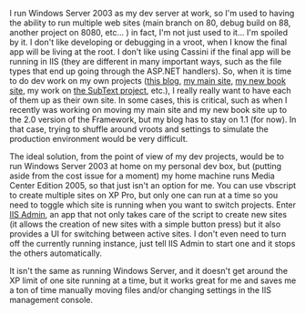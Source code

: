 I run Windows Server 2003 as my dev server at work, so I'm used to having the ability to run multiple web sites (main branch on 80, debug build on 88, another project on 8080, etc... ) in fact, I'm not just used to it... I'm spoiled by it. I don't like developing or debugging in a vroot, when I know the final app will be living at the root. I don't like using Cassini if the final app will be running in IIS (they are different in many important ways, such as the file types that end up going through the ASP.NET handlers). So, when it is time to do dev work on my own projects ([this blog](http://blogs.duncanmackenzie.net/duncanma/), [my main site](http://www.duncanmackenzie.net/), [my new book site](http://www.xbox4dummies.com), my work on [the SubText project](https://sourceforge.net/projects/subtext), etc.), I really really want to have each of them up as their own site. In some cases, this is critical, such as when I recently was working on moving my main site and my new book site up to the 2.0 version of the Framework, but my blog has to stay on 1.1 (for now). In that case, trying to shuffle around vroots and settings to simulate the production environment would be very difficult.

The ideal solution, from the point of view of my dev projects, would be to run Windows Server 2003 at home on my personal dev box, but (putting aside from the cost issue for a moment) my home machine runs Media Center Edition 2005, so that just isn't an option for me. You can use vbscript to create multiple sites on XP Pro, but only one can run at a time so you need to toggle which site is running when you want to switch projects. Enter [IIS Admin](http://www.firstserved.net/services/iisadmin.php), an app that not only takes care of the script to create new sites (it allows the creation of new sites with a simple button press) but it also provides a UI for switching between active sites. I don't even need to turn off the currently running instance, just tell IIS Admin to start one and it stops the others automatically.

It isn't the same as running Windows Server, and it doesn't get around the XP limit of one site running at a time, but it works great for me and saves me a ton of time manually moving files and/or changing settings in the IIS management console.